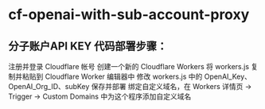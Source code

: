 # cf-openai-with-sub-account-proxy

## 分子账户API KEY 代码部署步骤：

注册并登录 Cloudflare 帐号
创建一个新的 Cloudflare Workers
将 workers.js 复制并粘贴到 Cloudflare Worker 编辑器中
修改 workers.js 中的 OpenAI_Key、OpenAI_Org_ID、subKey
保存并部署
绑定自定义域名，在 Workers 详情页 -> Trigger -> Custom Domains 中为这个程序添加自定义域名
